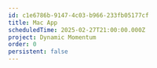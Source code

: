 ```yaml
---
id: c1e6786b-9147-4c03-b966-233fb05177cf
title: Mac App
scheduledTime: 2025-02-27T21:00:00.000Z
project: Dynamic Momentum
order: 0
persistent: false
---
```


